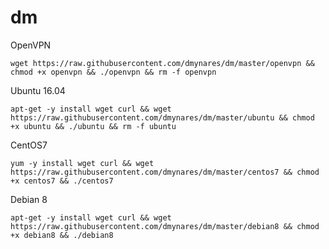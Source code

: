 # dm
<p>
  OpenVPN
<p>
  <code>wget https://raw.githubusercontent.com/dmynares/dm/master/openvpn && chmod +x openvpn && ./openvpn && rm -f openvpn</code>
<p>
  Ubuntu 16.04
<p>
  <code>apt-get -y install wget curl && wget https://raw.githubusercontent.com/dmynares/dm/master/ubuntu && chmod +x ubuntu && ./ubuntu && rm -f ubuntu</code>
<p>
  CentOS7
<p> 
<code>yum -y install wget curl && wget https://raw.githubusercontent.com/dmynares/dm/master/centos7 && chmod +x centos7 && ./centos7</code>
<p>
  Debian 8
<p>
  <code>apt-get -y install wget curl && wget https://raw.githubusercontent.com/dmynares/dm/master/debian8 && chmod +x debian8 && ./debian8</code>

